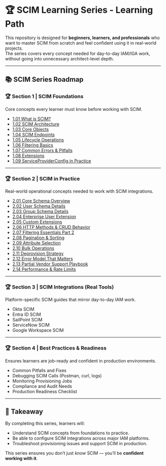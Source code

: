 # 🏆 SCIM Learning Series - Learning Path

This repository is designed for **beginners, learners, and professionals** who want to master SCIM from scratch and feel confident using it in real-world projects.  
The series covers every concept needed for day-to-day IAM/IGA work, without going into unnecessary architect-level depth.  

---

## 📚 SCIM Series Roadmap

### 🏆 Section 1 | SCIM Foundations  
Core concepts every learner must know before working with SCIM.  

- [1.01 What is SCIM?](1.01-what-is-scim.md)  
- [1.02 SCIM Architecture](1.02-scim-architecture.md)  
- [1.03 Core Objects](1.03-core-objects.md)  
- [1.04 SCIM Endpoints](1.04-scim-endpoints.md)  
- [1.05 Lifecycle Operations](1.05-lifecycle-operations.md)  
- [1.06 Filtering Basics](1.06-filtering-and-querying.md)  
- [1.07 Common Errors & Pitfalls](1.07-common-errors-and-pitfalls.md)  
- [1.08 Extensions](1.08-extensions.md)  
- [1.09 ServiceProviderConfig in Practice](1.09-service-provider-config.md)  

---

### 🏆 Section 2 | SCIM in Practice  
Real-world operational concepts needed to work with SCIM integrations.  

- [2.01 Core Schema Overview](2.01-core-schema-overview.md)  
- [2.02 User Schema Details](2.02-user-schema.md)  
- [2.03 Group Schema Details](2.03-group-schema.md)  
- [2.04 Enterprise User Extension](2.04-enterprise-extension.md)  
- [2.05 Custom Extensions](2.05-custom-extensions.md)  
- [2.06 HTTP Methods & CRUD Behavior](2.06-http-methods-crud.md)  
- [2.07 Filtering Essentials Part 2](2.07-filtering-advanced.md)  
- [2.08 Pagination & Sorting](2.08-pagination-sorting.md)  
- [2.09 Attribute Selection](2.09-attribute-selection.md)  
- [2.10 Bulk Operations](2.10-bulk-operations.md)  
- [2.11 Deprovision Strategy](2.11-deprovision-strategy.md)  
- [2.12 Error Model That Matters](2.12-error-model.md)  
- [2.13 Partial Vendor Support Playbook](2.13-partial-support.md)  
- [2.14 Performance & Rate Limits](2.14-performance-rate-limits.md)  

---

### 🏆 Section 3 | SCIM Integrations (Real Tools)  
Platform-specific SCIM guides that mirror day-to-day IAM work.  

- Okta SCIM  
- Entra ID SCIM  
- SailPoint SCIM  
- ServiceNow SCIM  
- Google Workspace SCIM  

---

### 🏆 Section 4 | Best Practices & Readiness  
Ensures learners are job-ready and confident in production environments.  

- Common Pitfalls and Fixes  
- Debugging SCIM Calls (Postman, curl, logs)  
- Monitoring Provisioning Jobs  
- Compliance and Audit Needs  
- Production Readiness Checklist  

---

## 🎯 Takeaway  
By completing this series, learners will:  
- Understand SCIM concepts from foundations to practice.  
- Be able to configure SCIM integrations across major IAM platforms.  
- Troubleshoot provisioning issues and support SCIM in production.  

This series ensures you don’t just *know* SCIM — you’ll be **confident working with it**.  
